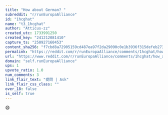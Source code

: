 ```yaml
---
title: "How about German? "
subreddit: "r/runEuropaAlliance"
id: "1hcghat"
name: "t3_1hcghat"
author: "Atticus-zz"
created_utc: 1733991250
created_key: "241212081410"
capture_ts: "250927160453"
content_sha256: "f7cbd8a72905159cd487ea97f2da29090c0e1b3936f315defeb27333f08272bb"
permalink: "https://reddit.com/r/runEuropaAlliance/comments/1hcghat/how_about_german/"
url: "https://www.reddit.com/r/runEuropaAlliance/comments/1hcghat/how_about_german/"
domain: "self.runEuropaAlliance"
ups: 1
upvote_ratio: 1.0
num_comments: 3
link_flair_text: "提問 | Ask"
link_flair_css_class: ""
over_18: false
is_self: true
---
```


😄
